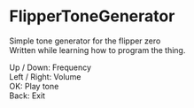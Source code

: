 # FlipperToneGenerator  
Simple tone generator for the flipper zero  
Written while learning how to program the thing.

Up / Down: Frequency  
Left / Right: Volume  
OK: Play tone  
Back: Exit
